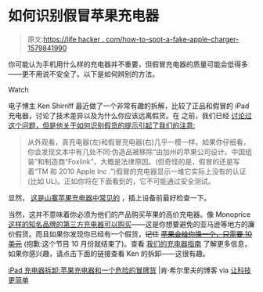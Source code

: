 # 如何识别假冒苹果充电器

> 原文:[https://life hacker . com/how-to-spot-a-fake-apple-charger-1579841990](https://lifehacker.com/how-to-spot-a-counterfeit-apple-charger-1579841990)

你可能认为手机用什么样的充电器并不重要，但假冒充电器的质量可能会低得多——更不用说不安全了。以下是如何辨别的方法。

Watch

电子博主 Ken Shirriff 最近做了一个非常有趣的拆解，比较了正品和假冒的 iPad 充电器，讨论了技术差异以及为什么你应该远离假货。在 之前，我们已经 [讨论过这个问题，但是他关于如何识别假货的提示引起了我们的注意:](https://lifehacker.com/tests-show-why-you-should-stay-away-from-knockoff-usb-c-5957596)

> 从外观看，真充电器(左)和假冒充电器(右)几乎一模一样。如果你仔细看，你会发现文本中有几处不同:伪造品被移除“由加州的苹果公司设计。中国组装”和制造商“Foxlink”，大概是法律原因。(但奇怪的是，假冒的还是写着“TM 和 2010 Apple Inc .”)假冒的充电器显示一堆它实际上没有的认证(比如 UL)。正如你将在下面看到的，它不可能通过安全测试。

显然， [这是山寨苹果充电器中常见的](http://www.businessinsider.com/how-to-spot-a-fake-iphone-and-other-phony-tech-gadgets-2013-9?op=1) ，插上设备前最好检查一下。

当然，这并不意味着你必须为他们的产品购买苹果的高价充电器。像 Monoprice [这样的知名品牌的第三方充电器可以购买](https://lifehacker.com/tests-show-why-you-should-stay-away-from-knockoff-usb-c-5957596)——这是你想要避免的亚马逊等地方的廉价假货。而且如果你发现你已经有一个假货，~~记住~~ [~~苹果会给你换一个，只需要 10 美元~~](http://lifehacker.com/apple-will-replace-your-crappy-third-party-usb-charger-1047073497) (抱歉:这个节目 10 月份就结束了)。查看 [我们的充电器指南](http://lifehacker.com/does-it-matter-which-charger-i-use-922783980) 了解更多信息，如果你感兴趣，请点击下面的链接查看 Ken 的拆卸——这很有趣。

[iPad 充电器拆卸:苹果充电器和一个危险的冒牌货](http://www.righto.com/2014/05/a-look-inside-ipad-chargers-pricey.html) |肯·希尔里夫的博客 via [让科技更简单](http://www.maketecheasier.com/avoid-fake-ipad-chargers-at-all-costs/)